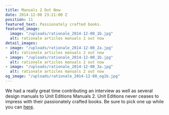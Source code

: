 ```yaml
---
title: Manuals 2 Out Now
date: 2014-12-08 23:21:00 Z
position: 11
featured_text: Passionately crafted books.
featured_image:
  image: "/uploads/rationale_2014-12-08_1b.jpg"
  alt: rationale articles manuals 2 out now
detail_images:
- image: "/uploads/rationale_2014-12-08_2a.jpg"
  alt: rationale articles manuals 2 out now
- image: "/uploads/rationale_2014-12-08_1b.jpg"
  alt: rationale articles manuals 2 out now
- image: "/uploads/rationale_2014-12-08_3a.jpg"
  alt: rationale articles manuals 2 out now
og_image: "/uploads/rationale_2014-12-08_og1b.jpg"
---
```


We had a really great time contributing an interview as well as several design manuals to Unit Editions Manuals 2. Unit Editions never ceases to impress with their passionately crafted books. Be sure to pick one up while you can [here](https://www.uniteditions.com/).